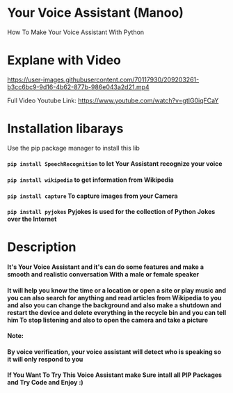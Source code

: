 # Your Voice Assistant (Manoo)
How To Make Your Voice Assistant With Python
# Explane with Video 


https://user-images.githubusercontent.com/70117930/209203261-b3cc6bc9-9d16-4b62-877b-986e043a2d21.mp4




Full Video Youtube Link: https://www.youtube.com/watch?v=gtIG0iqFCaY
# Installation libarays
Use the pip package manager to install this lib
#### `pip install SpeechRecognition` to let Your Assistant recognize your voice
#### `pip install wikipedia` to get information from Wikipedia
#### `pip install capture` To capture images from your Camera
#### `pip install pyjokes` Pyjokes is used for the collection of Python Jokes over the Internet
# Description
#### It's Your Voice Assistant and it's can do some features and make a smooth and realistic conversation With a male or female speaker
#### It will help you know the time or a location or open a site or play music and you can also search for anything and read articles from Wikipedia to you and also you can change the background and also make a shutdown and restart the device and delete everything in the recycle bin and you can tell him To stop listening and also to open the camera and take a picture

#### Note: 
#### By voice verification, your voice assistant will detect who is speaking so it will only respond to you
#### If You Want To Try This Voice Assistant make Sure intall all PIP Packages and Try Code and Enjoy :)






